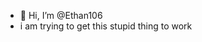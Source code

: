 - 👋 Hi, I’m @Ethan106
- i am trying to get this stupid thing to work

<!---
Ethan106/Ethan106 is a ✨ special ✨ repository because its `README.md` (this file) appears on your GitHub profile.
You can click the Preview link to take a look at your changes.
--->
